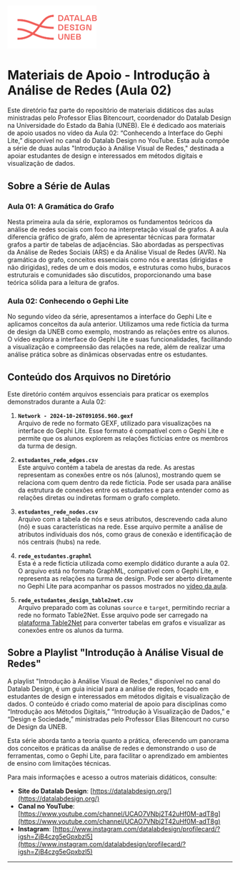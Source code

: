 <img src="logo_lab_orange.png" alt="lab_logo" width="200"/>

# Materiais de Apoio - Introdução à Análise de Redes (Aula 02)

Este diretório faz parte do repositório de materiais didáticos das aulas ministradas pelo Professor Elias Bitencourt, coordenador do Datalab Design na Universidade do Estado da Bahia (UNEB). Ele é dedicado aos materiais de apoio usados no vídeo da Aula 02: “Conhecendo a Interface do Gephi Lite,” disponível no canal do Datalab Design no YouTube. Esta aula compõe a série de duas aulas "Introdução à Análise Visual de Redes," destinada a apoiar estudantes de design e interessados em métodos digitais e visualização de dados.

## Sobre a Série de Aulas

### Aula 01: A Gramática do Grafo
Nesta primeira aula da série, exploramos os fundamentos teóricos da análise de redes sociais com foco na interpretação visual de grafos. A aula diferencia gráfico de grafo, além de apresentar técnicas para formatar grafos a partir de tabelas de adjacências. São abordadas as perspectivas da Análise de Redes Sociais (ARS) e da Análise Visual de Redes (AVR). Na gramática do grafo, conceitos essenciais como nós e arestas (dirigidas e não dirigidas), redes de um e dois modos, e estruturas como hubs, buracos estruturais e comunidades são discutidos, proporcionando uma base teórica sólida para a leitura de grafos.

### Aula 02: Conhecendo o Gephi Lite
No segundo vídeo da série, apresentamos a interface do Gephi Lite e aplicamos conceitos da aula anterior. Utilizamos uma rede fictícia da turma de design da UNEB como exemplo, mostrando as relações entre os alunos. O vídeo explora a interface do Gephi Lite e suas funcionalidades, facilitando a visualização e compreensão das relações na rede, além de realizar uma análise prática sobre as dinâmicas observadas entre os estudantes.

## Conteúdo dos Arquivos no Diretório

Este diretório contém arquivos essenciais para praticar os exemplos demonstrados durante a Aula 02:

1. **`Network - 2024-10-26T091056.960.gexf`**  
   Arquivo de rede no formato GEXF, utilizado para visualizações na interface do Gephi Lite. Esse formato é compatível com o Gephi Lite e permite que os alunos explorem as relações fictícias entre os membros da turma de design.

2. **`estudantes_rede_edges.csv`**  
   Este arquivo contém a tabela de arestas da rede. As arestas representam as conexões entre os nós (alunos), mostrando quem se relaciona com quem dentro da rede fictícia. Pode ser usada para análise da estrutura de conexões entre os estudantes e para entender como as relações diretas ou indiretas formam o grafo completo.

3. **`estudantes_rede_nodes.csv`**  
   Arquivo com a tabela de nós e seus atributos, descrevendo cada aluno (nó) e suas características na rede. Esse arquivo permite a análise de atributos individuais dos nós, como graus de conexão e identificação de nós centrais (hubs) na rede.

4. **`rede_estudantes.graphml`**  
   Esta é a rede fictícia utilizada como exemplo didático durante a aula 02. O arquivo está no formato GraphML, compatível com o Gephi Lite, e representa as relações na turma de design. Pode ser aberto diretamente no Gephi Lite para acompanhar os passos mostrados no [vídeo da aula](https://youtu.be/OLSw2sN5btM).

5. **`rede_estudantes_design_table2net.csv`**  
   Arquivo preparado com as colunas `source` e `target`, permitindo recriar a rede no formato Table2Net. Esse arquivo pode ser carregado na [plataforma Table2Net](http://tools.medialab.sciences-po.fr/table2net/) para converter tabelas em grafos e visualizar as conexões entre os alunos da turma.

## Sobre a Playlist "Introdução à Análise Visual de Redes"

A playlist "Introdução à Análise Visual de Redes," disponível no canal do Datalab Design, é um guia inicial para a análise de redes, focado em estudantes de design e interessados em métodos digitais e visualização de dados. O conteúdo é criado como material de apoio para disciplinas como “Introdução aos Métodos Digitais,” “Introdução à Visualização de Dados,” e “Design e Sociedade,” ministradas pelo Professor Elias Bitencourt no curso de Design da UNEB.

Esta série aborda tanto a teoria quanto a prática, oferecendo um panorama dos conceitos e práticas da análise de redes e demonstrando o uso de ferramentas, como o Gephi Lite, para facilitar o aprendizado em ambientes de ensino com limitações técnicas.

Para mais informações e acesso a outros materiais didáticos, consulte:

- **Site do Datalab Design**: [https://datalabdesign.org/](https://datalabdesign.org/)
- **Canal no YouTube**: [https://www.youtube.com/channel/UCAO7VNbj2T42uHf0M-adT8g](https://www.youtube.com/channel/UCAO7VNbj2T42uHf0M-adT8g)
- **Instagram**: [https://www.instagram.com/datalabdesign/profilecard/?igsh=ZjB4czg5eGpxbzl5](https://www.instagram.com/datalabdesign/profilecard/?igsh=ZjB4czg5eGpxbzl5)

___
